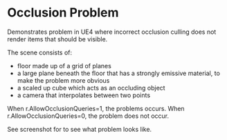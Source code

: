 # Occlusion Problem

Demonstrates problem in UE4 where incorrect occlusion culling does not render items that should be visible.

The scene consists of:
- floor made up of a grid of planes
- a large plane beneath the floor that has a strongly emissive material, to make the problem more obvious
- a scaled up cube which acts as an occluding object
- a camera that interpolates between two points

When r.AllowOcclusionQueries=1, the problems occurs. When r.AllowOcclusionQueries=0, the problem does not occur.

See screenshot for to see what problem looks like.
